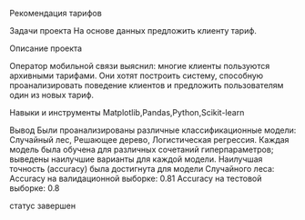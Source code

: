 Рекомендация тарифов

Задачи проекта 
На основе данных предложить клиенту тариф.

Описание проекта

Оператор мобильной связи выяснил: многие клиенты пользуются архивными тарифами. Они хотят построить систему, способную проанализировать поведение клиентов и предложить пользователям один из новых тариф.

Навыки и инструменты
Matplotlib,Pandas,Python,Scikit-learn

Вывод
Были проанализированы различные классификационные модели: Случайный лес, Решающее дерево, Логистическая регрессия.
Каждая модель была обучена для различных сочетаний гиперпараметров; выведены наилучшие варианты для каждой модели.
Наилучшая точность (accuracy) была достигнута для модели Случайного леса:
Accuracy на валидационной выборке: 0.81
Accuracy на тестовой выборке: 0.8

статус
завершен